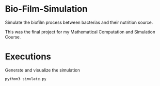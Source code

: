 # Bio-Film-Simulation

Simulate the biofilm process between bacterias and their nutrition source.

This was the final project for my Mathematical Computation and Simulation Course.

# Executions

Generate and visualize the simulation
```
python3 simulate.py
```